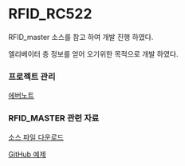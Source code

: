 # RFID_RC522

RFID_master 소스를 참고 하여 개발 진행 하였다. 

엘리베이터 층 정보를 얻어 오기위한 목적으로 개발 하였다. 

### 프로젝트 관리

[에버노트](http://www.evernote.com/l/ANFNOBV2VI5ARKdKFovql-KHmu0IbTBlyec/)

### RFID_MASTER 관련 자료

[소스 파일 다운로드](https://www.dropbox.com/s/1lky6brzdyjvq05/rfid-master.zip?dl=0)

[GitHub 예제](https://github.com/miguelbalboa/rfid)


